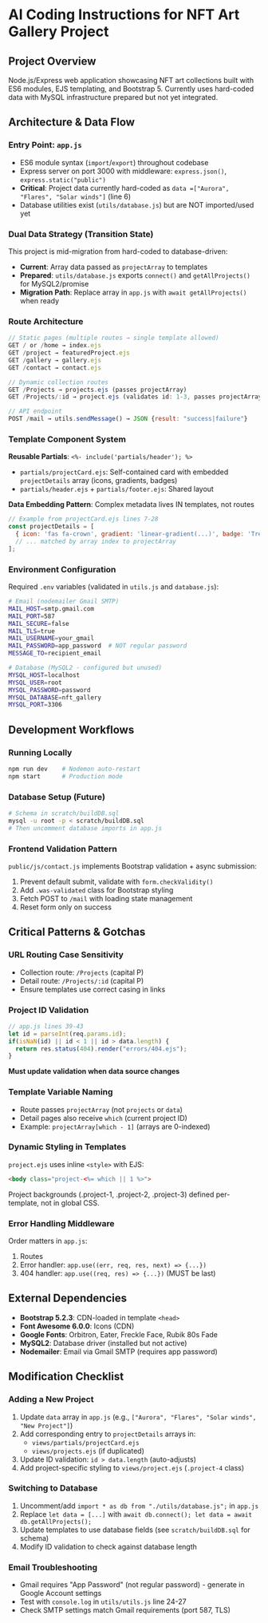 # AI Coding Instructions for NFT Art Gallery Project

## Project Overview
Node.js/Express web application showcasing NFT art collections built with ES6 modules, EJS templating, and Bootstrap 5. Currently uses hard-coded data with MySQL infrastructure prepared but not yet integrated.

## Architecture & Data Flow

### Entry Point: `app.js`
- ES6 module syntax (`import`/`export`) throughout codebase
- Express server on port 3000 with middleware: `express.json()`, `express.static("public")`
- **Critical**: Project data currently hard-coded as `data =["Aurora", "Flares", "Solar winds"]` (line 6)
- Database utilities exist (`utils/database.js`) but are NOT imported/used yet

### Dual Data Strategy (Transition State)
This project is mid-migration from hard-coded to database-driven:
- **Current**: Array data passed as `projectArray` to templates
- **Prepared**: `utils/database.js` exports `connect()` and `getAllProjects()` for MySQL2/promise
- **Migration Path**: Replace array in `app.js` with `await getAllProjects()` when ready

### Route Architecture
```javascript
// Static pages (multiple routes → single template allowed)
GET / or /home → index.ejs
GET /project → featuredProject.ejs
GET /gallery → gallery.ejs
GET /contact → contact.ejs

// Dynamic collection routes
GET /Projects → projects.ejs (passes projectArray)
GET /Projects/:id → project.ejs (validates id: 1-3, passes projectArray + which)

// API endpoint
POST /mail → utils.sendMessage() → JSON {result: "success|failure"}
```

### Template Component System
**Reusable Partials**: `<%- include('partials/header'); %>`
- `partials/projectCard.ejs`: Self-contained card with embedded `projectDetails` array (icons, gradients, badges)
- `partials/header.ejs` + `partials/footer.ejs`: Shared layout

**Data Embedding Pattern**: Complex metadata lives IN templates, not routes
```javascript
// Example from projectCard.ejs lines 7-28
const projectDetails = [
  { icon: 'fas fa-crown', gradient: 'linear-gradient(...)', badge: 'Treble Clef' },
  // ... matched by array index to projectArray
];
```

### Environment Configuration
Required `.env` variables (validated in `utils.js` and `database.js`):
```bash
# Email (nodemailer Gmail SMTP)
MAIL_HOST=smtp.gmail.com
MAIL_PORT=587
MAIL_SECURE=false
MAIL_TLS=true
MAIL_USERNAME=your_gmail
MAIL_PASSWORD=app_password  # NOT regular password
MESSAGE_TO=recipient_email

# Database (MySQL2 - configured but unused)
MYSQL_HOST=localhost
MYSQL_USER=root
MYSQL_PASSWORD=password
MYSQL_DATABASE=nft_gallery
MYSQL_PORT=3306
```

## Development Workflows

### Running Locally
```bash
npm run dev    # Nodemon auto-restart
npm start      # Production mode
```

### Database Setup (Future)
```bash
# Schema in scratch/buildDB.sql
mysql -u root -p < scratch/buildDB.sql
# Then uncomment database imports in app.js
```

### Frontend Validation Pattern
`public/js/contact.js` implements Bootstrap validation + async submission:
1. Prevent default submit, validate with `form.checkValidity()`
2. Add `.was-validated` class for Bootstrap styling
3. Fetch POST to `/mail` with loading state management
4. Reset form only on success

## Critical Patterns & Gotchas

### URL Routing Case Sensitivity
- Collection route: `/Projects` (capital P)
- Detail route: `/Projects/:id` (capital P)
- Ensure templates use correct casing in links

### Project ID Validation
```javascript
// app.js lines 39-43
let id = parseInt(req.params.id);
if(isNaN(id) || id < 1 || id > data.length) {
  return res.status(404).render("errors/404.ejs");
}
```
**Must update validation when data source changes**

### Template Variable Naming
- Route passes `projectArray` (not `projects` or `data`)
- Detail pages also receive `which` (current project ID)
- Example: `projectArray[which - 1]` (arrays are 0-indexed)

### Dynamic Styling in Templates
`project.ejs` uses inline `<style>` with EJS:
```html
<body class="project-<%= which || 1 %>">
```
Project backgrounds (.project-1, .project-2, .project-3) defined per-template, not in global CSS.

### Error Handling Middleware
Order matters in `app.js`:
1. Routes
2. Error handler: `app.use((err, req, res, next) => {...})`
3. 404 handler: `app.use((req, res) => {...})` (MUST be last)

## External Dependencies

- **Bootstrap 5.2.3**: CDN-loaded in template `<head>`
- **Font Awesome 6.0.0**: Icons (CDN)
- **Google Fonts**: Orbitron, Eater, Freckle Face, Rubik 80s Fade
- **MySQL2**: Database driver (installed but not active)
- **Nodemailer**: Email via Gmail SMTP (requires app password)

## Modification Checklist

### Adding a New Project
1. Update `data` array in `app.js` (e.g., `["Aurora", "Flares", "Solar winds", "New Project"]`)
2. Add corresponding entry to `projectDetails` arrays in:
   - `views/partials/projectCard.ejs`
   - `views/projects.ejs` (if duplicated)
3. Update ID validation: `id > data.length` (auto-adjusts)
4. Add project-specific styling to `views/project.ejs` (`.project-4` class)

### Switching to Database
1. Uncomment/add `import * as db from "./utils/database.js";` in `app.js`
2. Replace `let data = [...]` with `await db.connect(); let data = await db.getAllProjects();`
3. Update templates to use database fields (see `scratch/buildDB.sql` for schema)
4. Modify ID validation to check against database length

### Email Troubleshooting
- Gmail requires "App Password" (not regular password) - generate in Google Account settings
- Test with `console.log` in `utils/utils.js` line 24-27
- Check SMTP settings match Gmail requirements (port 587, TLS)